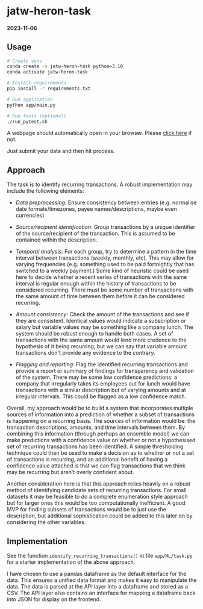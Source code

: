# jatw-heron-task

#### 2023-11-06

## Usage

```bash
# Create venv
conda create -n jatw-heron-task python=3.10
conda activate jatw-heron-task

# Install requirements
pip install -r requirements.txt

# Run application
python app/main.py

# Run tests (optional)
./run_pytest.sh
```

A webpage should automatically open in your browser. Please
[click here](http://127.0.0.1:5000) if not.

Just submit your data and then hit process.

## Approach

The task is to identify recurring transactions. A robust implementation may include the following elements:

- *Data preprocessing*: Ensure consistency between entries (e.g. normalise date formats/timezones, payee
  names/descriptions, maybe even currencies)


- *Source/recipient identification*: Group transactions by a unique identifier of the source/recipient of the
  transaction. This is
  assumed to be contained within the description.

- *Temporal analysis*: For each group, try to determine a pattern in the time interval between transactions (weekly,
  monthly, etc). This may allow for varying frequencies (e.g. something used to be paid fortnightly that has switched
  to a weekly payment.) Some kind of heuristic could be used here to decide whether a recent series of transactions
  with the same interval is regular enough within the history of transactions to be considered recurring. There must be
  some number of transactions with the same amount of time between them before it can be considered recurring.

- *Amount consistency*: Check the amount of the transactions and see if they are consistent. Identical values would
  indicate a subscription or salary but variable values may be something like a company lunch. The system should be
  robust enough to handle both cases. A set of transactions with the same amount would lend more credence to the
  hypothesis of it being recurring, but we can say that variable amount transactions don't provide any evidence to the
  contrary.

- *Flagging and reporting*: Flag the identified recurring transactions and provide a report or summary of findings for
  transparency and validation of the system. There may be some low confidence predictions: a company that irregularly
  takes its employees out for lunch would have transactions with a similar description but of varying amounts and at
  irregular intervals. This could be flagged as a low confidence match.

Overall, my approach would be to build a system that incorporates multiple sources of information into a prediction of
whether a subset of transactions is happening on a recurring basis. The sources of information would be: the transaction
descriptions, amounts, and time intervals between them. By combining this information (through perhaps an ensemble
model) we can make predictions with a confidence value on whether or not a hypothesised set of recurring transactions
has been identified. A simple thresholding technique could then be used to make a decision as to whether or not a set of
transactions is recurring, and an additional benefit of having a confidence value attached is that we can flag
transactions that we think may be recurring but aren't overly confident about.

Another consideration here is that this approach relies heavily on a robust method of identifying candidate sets of
recurring transactions. For small datasets it may be feasible to do a complete enumeration style approach but for larger
ones this would be too computationally inefficient. A good MVP for finding subsets of transactions would be to just use
the description, but additional sophistication could be added to this later on by considering the other variables.

## Implementation

See the function `identify_recurring_transactions()` in file `app/ML/task.py` for a starter implementation of the above
approach.

I have chosen to use a pandas dataframe as the default interface for the data. This ensures a unified data format and
makes it easy to manipulate the data. The data is parsed at the API layer into a dataframe and stored as a CSV.
The API layer also contains an interface for mapping a dataframe back into JSON for display on the frontend.

